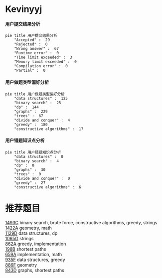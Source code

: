 # Kevinyyj

<!-- tabs:start -->



#### **用户提交结果分析**

```mermaid
pie title 用户提交结果分析
    "Accepted" :  29
    "Rejected" :  0
    "Wrong answer" :  67
    "Runtime error" :  0
    "Time limit exceeded" :  3
    "Memory limit exceeded" :  0
    "Compilation error" :  0
    "Partial" :  0
```

#### **用户做题类型偏好分析**

```mermaid
pie title 用户做题类型偏好分析
    "data structures" :  125
    "binary search" :  25
    "dp" :  144
    "graphs" :  229
    "trees" :  67
    "divide and conquer" :  4
    "greedy" :  180
    "constructive algorithms" :  17
```
#### **用户错题知识点分析**

```mermaid
pie title 用户错题知识点分析
    "data structures" :  0
    "binary search" :  4
    "dp" :  0
    "graphs" :  30
    "trees" :  0
    "divide and conquer" :  0
    "greedy" :  27
    "constructive algorithms" :  6
```



<!-- tabs:end -->
# 推荐题目
[1493C](https://codeforces.com/contest/1493/problem/C)		binary search,
                        brute force,
                        constructive algorithms,
                        greedy,
                        strings		  
[1422A](https://codeforces.com/contest/1422/problem/A)		geometry,
                        math		  
[1129D](https://codeforces.com/contest/1129/problem/D)		data structures,
                        dp		  
[1065G](https://codeforces.com/contest/1065/problem/G)		strings		  
[862A](https://codeforces.com/contest/862/problem/A)		greedy,
                        implementation		  
[198B](https://codeforces.com/contest/198/problem/B)		shortest paths		  
[659A](https://codeforces.com/contest/659/problem/A)		implementation,
                        math		  
[935F](https://codeforces.com/contest/935/problem/F)		data structures,
                        greedy		  
[886F](https://codeforces.com/contest/886/problem/F)		geometry		  
[843D](https://codeforces.com/contest/843/problem/D)		graphs,
                        shortest paths		  
